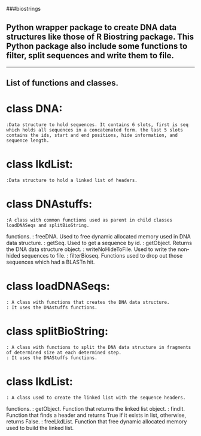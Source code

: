 ###biostrings

## Python wrapper package to create DNA data structures like those of R Biostring package. This Python package also include some functions to filter, split sequences and write them to file.


---

## List of functions and classes.

# class DNA:
	:Data structure to hold sequences. It contains 6 slots, first is seq which holds all sequences in a concatenated form. the last 5 slots contains the ids, start and end positions, hide information, and sequence length.

# class lkdList:
	:Data structure to hold a linked list of headers.

# class DNAstuffs:
	:A class with common functions used as parent in child classes loadDNASeqs and splitBioString.
functions.
	: freeDNA. Used to free dynamic allocated memory used in DNA data  structure.
	: getSeq. Used to get a sequence by id.
	: getObject. Returns the DNA data structure object.
	: writeNoHideToFile. Used to write the non-hided sequences to file.
	: filterBioseq. Functions used to drop out those sequences which had a BLASTn hit.

# class loadDNASeqs:
	: A class with functions that creates the DNA data structure.
	: It uses the DNAstuffs functions.

# class splitBioString:
	: A class with functions to split the DNA data structure in fragments of determined size at each determined step.
	: It uses the DNAStuffs functions.

# class lkdList:
	: A class used to create the linked list with the sequence headers.
functions.
	: getObject. Function that returns the linked list object.
	: findIt. Function that finds a header and returns True if it exists in list, otherwise, returns False.
	: freeLkdList. Function that free dynamic allocated memory used to build the linked list.

